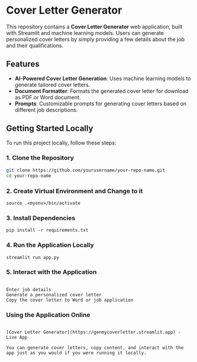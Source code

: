 # Cover Letter Generator

This repository contains a **Cover Letter Generator** web application, built with Streamlit and machine learning models. Users can generate personalized cover letters by simply providing a few details about the job and their qualifications.

## Features

- **AI-Powered Cover Letter Generation**: Uses machine learning models to generate tailored cover letters.
- **Document Formatter**: Formats the generated cover letter for download as PDF or Word document.
- **Prompts**: Customizable prompts for generating cover letters based on different job descriptions.

## Getting Started Locally

To run this project locally, follow these steps:

### 1. Clone the Repository

```bash
git clone https://github.com/yourusername/your-repo-name.git
cd your-repo-name
```

### 2. Create Virtual Environment and Change to it

```python3 -m venv <myenv>
source .<myenv>/bin/activate
```

### 3. Install Dependencies

`pip install -r requirements.txt`

### 4. Run the Application Locally

`streamlit run app.py`

### 5. Interact with the Application

```Once the app is running, follow the instructions on the app's interface to:

Enter job details
Generate a personalized cover letter
Copy the cover letter to Word or job application
```

### Using the Application Online

```If you don't want to run the application locally, you can use it directly online. Visit the following URL to access the app:

[Cover Letter Generator](https://genmycoverletter.streamlit.app) - Live App

You can generate cover letters, copy content, and interact with the app just as you would if you were running it locally.
```
